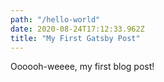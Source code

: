```yaml
---
path: "/hello-world"
date: 2020-08-24T17:12:33.962Z
title: "My First Gatsby Post"
---
```


Oooooh-weeee, my first blog post!